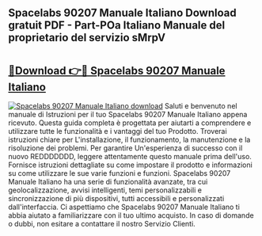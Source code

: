 ## Spacelabs 90207 Manuale Italiano Download gratuit PDF - Part-POa Italiano Manuale del proprietario del servizio sMrpV

# <h2><a href="http://dfdxxdc.blite.top/?on=Spacelabs+90207+Manuale+Italiano">🔗Download 👉🔴 Spacelabs 90207 Manuale Italiano</a></h2>

[![Spacelabs 90207 Manuale Italiano download](https://i.imgur.com/lujVjoI.png)](http://dfdxxdc.blite.top/?on=Spacelabs+90207+Manuale+Italiano)
Saluti e benvenuto nel manuale di Istruzioni per il tuo Spacelabs 90207 Manuale Italiano appena ricevuto. Questa guida completa è progettata per aiutarti a comprendere e utilizzare tutte le funzionalità e i vantaggi del tuo Prodotto. Troverai istruzioni chiare per L'installazione, il funzionamento, la manutenzione e la risoluzione dei problemi. Per garantire Un'esperienza di successo con il nuovo REDDDDDDD, leggere attentamente questo manuale prima dell'uso. Fornisce istruzioni dettagliate su come impostare il prodotto e informazioni su come utilizzare le sue varie funzioni e funzioni. Spacelabs 90207 Manuale Italiano ha una serie di funzionalità avanzate, tra cui geolocalizzazione, avvisi intelligenti, temi personalizzabili e sincronizzazione di più dispositivi, tutti accessibili e personalizzati dall'interfaccia. Ci aspettiamo che Spacelabs 90207 Manuale Italiano ti abbia aiutato a familiarizzare con il tuo ultimo acquisto. In caso di domande o dubbi, non esitare a contattare il nostro Servizio Clienti.
